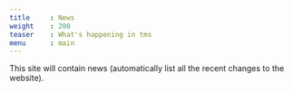 ```yaml
---
title     : News
weight    : 200
teaser    : What's happening in tms
menu      : main 
---
```


This site will contain news (automatically list all the recent changes to the website).
